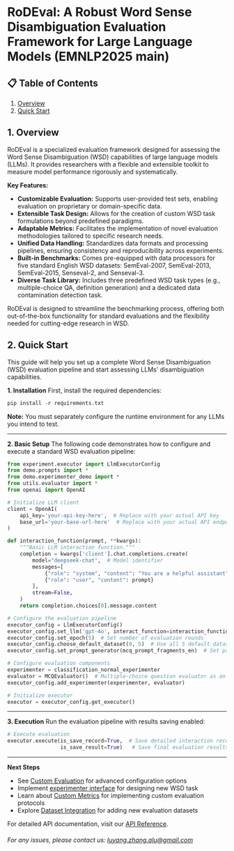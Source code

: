 # RoDEval: A Robust Word Sense Disambiguation Evaluation Framework for Large Language Models (EMNLP2025 main)

## 📋 Table of Contents

1. [Overview](#1-overview)
2. [Quick Start](#2-quick-start)

## 1. Overview

RoDEval is a specialized evaluation framework designed for assessing the Word Sense Disambiguation (WSD) capabilities of large language models (LLMs). It provides researchers with a flexible and extensible toolkit to measure model performance rigorously and systematically.

**Key Features:**

- **Customizable Evaluation:** Supports user-provided test sets, enabling evaluation on proprietary or domain-specific data.
- **Extensible Task Design:** Allows for the creation of custom WSD task formulations beyond predefined paradigms.
- **Adaptable Metrics:** Facilitates the implementation of novel evaluation methodologies tailored to specific research needs.
- **Unified Data Handling:** Standardizes data formats and processing pipelines, ensuring consistency and reproducibility across experiments.
- **Built-in Benchmarks:** Comes pre-equipped with data processors for five standard English WSD datasets: SemEval-2007, SemEval-2013, SemEval-2015, Senseval-2, and Senseval-3.
- **Diverse Task Library:** Includes three predefined WSD task types (e.g., multiple-choice QA, definition generation) and a dedicated data contamination detection task.

RoDEval is designed to streamline the benchmarking process, offering both out-of-the-box functionality for standard evaluations and the flexibility needed for cutting-edge research in WSD.

## 2. Quick Start

This guide will help you set up a complete Word Sense Disambiguation (WSD) evaluation pipeline and start assessing LLMs' disambiguation capabilities.

**1. Installation**
First, install the required dependencies:

```python
pip install -r requirements.txt
```

**Note:** You must separately configure the runtime environment for any LLMs you intend to test.



------

**2. Basic Setup**
The following code demonstrates how to configure and execute a standard WSD evaluation pipeline:

```python
from experiment.executor import LlmExecutorConfig
from demo.prompts import *
from demo.experimenter_demo import *
from utils.evaluator import *
from openai import OpenAI

# Initialize LLM client
client = OpenAI(
    api_key='your-api-key-here',  # Replace with your actual API key
    base_url='your-base-url-here'  # Replace with your actual API endpoint
)

def interaction_function(prompt, **kwargs):
    """Basic LLM interaction function."""
    completion = kwargs['client'].chat.completions.create(
        model="deepseek-chat",  # Model identifier
        messages=[
            {"role": "system", "content": "You are a helpful assistant"},
            {"role": "user", "content": prompt}
        ],
        stream=False,
    )
    return completion.choices[0].message.content

# Configure the evaluation pipeline
executor_config = LlmExecutorConfig()
executor_config.set_llm('gpt-4o', interact_function=interaction_function, client=client)
executor_config.set_epoch(5)  # Set number of evaluation rounds
executor_config.choose_default_dataset(0, 5)  # Use all 5 default datasets
executor_config.set_prompt_generator(mcq_prompt_fragments_en)  # Set prompt generator

# Configure evaluation components
experimenter = classification_normal_experimenter
evaluator = MCQEvaluator()  # Multiple-choice question evaluator as an example
executor_config.add_experimenter(experimenter, evaluator)

# Initialize executor
executor = executor_config.get_executor()
```



------

**3. Execution**
Run the evaluation pipeline with results saving enabled:

```python
# Execute evaluation
executor.execute(is_save_record=True,  # Save detailed interaction records
                 is_save_result=True)   # Save final evaluation results
```



------

**Next Steps**

- See [Custom Evaluation](docs/Evaluation%20Pipeline.md) for advanced configuration options
- Implement [experimenter interface]() for designing new WSD task
- Learn about [Custom Metrics]() for implementing custom evaluation protocols
- Explore [Dataset Integration]() for adding new evaluation datasets

For detailed API documentation, visit our [API Reference](https://link-to-docs/).



###### For any issues, please contact us: luyang.zhang.qlu@gmail.com

